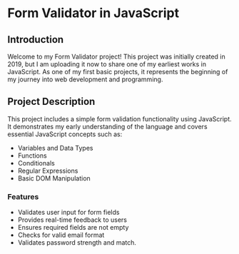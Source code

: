 # Form Validator in JavaScript

## Introduction
Welcome to my Form Validator project! This project was initially created in 2019, but I am uploading it now to share one of my earliest works in JavaScript. As one of my first basic projects, it represents the beginning of my journey into web development and programming.

## Project Description
This project includes a simple form validation functionality using JavaScript. It demonstrates my early understanding of the language and covers essential JavaScript concepts such as:

- Variables and Data Types
- Functions
- Conditionals
- Regular Expressions
- Basic DOM Manipulation

### Features
- Validates user input for form fields
- Provides real-time feedback to users
- Ensures required fields are not empty
- Checks for valid email format
- Validates password strength and match.

